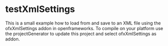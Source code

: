 # testXmlSettings
This is a small example how to load from and save to an XML file using the ofxXmlSettings addon in openframeworks.
To compile on your platform use the projectGenerator to update this project and select ofxXmlSettings as addon.
